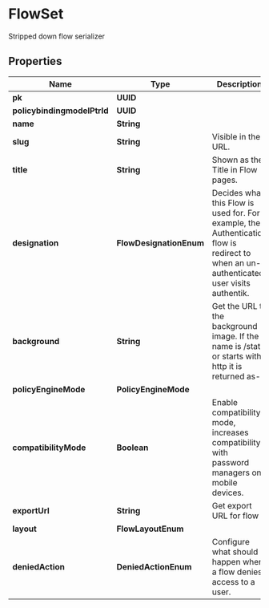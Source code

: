 

# FlowSet

Stripped down flow serializer

## Properties

| Name | Type | Description | Notes |
|------------ | ------------- | ------------- | -------------|
|**pk** | **UUID** |  |  [readonly] |
|**policybindingmodelPtrId** | **UUID** |  |  [readonly] |
|**name** | **String** |  |  |
|**slug** | **String** | Visible in the URL. |  |
|**title** | **String** | Shown as the Title in Flow pages. |  |
|**designation** | **FlowDesignationEnum** | Decides what this Flow is used for. For example, the Authentication flow is redirect to when an un-authenticated user visits authentik. |  |
|**background** | **String** | Get the URL to the background image. If the name is /static or starts with http it is returned as-is |  [readonly] |
|**policyEngineMode** | **PolicyEngineMode** |  |  [optional] |
|**compatibilityMode** | **Boolean** | Enable compatibility mode, increases compatibility with password managers on mobile devices. |  [optional] |
|**exportUrl** | **String** | Get export URL for flow |  [readonly] |
|**layout** | **FlowLayoutEnum** |  |  [optional] |
|**deniedAction** | **DeniedActionEnum** | Configure what should happen when a flow denies access to a user. |  [optional] |



